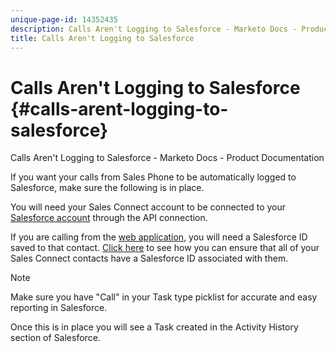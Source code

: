 ```yaml
---
unique-page-id: 14352435
description: Calls Aren't Logging to Salesforce - Marketo Docs - Product Documentation
title: Calls Aren't Logging to Salesforce
---
```


# Calls Aren't Logging to Salesforce {#calls-arent-logging-to-salesforce}

Calls Aren't Logging to Salesforce - Marketo Docs - Product Documentation

If you want your calls from Sales Phone to be automatically logged to Salesforce, make sure the following is in place.

You will need your Sales Connect account to be connected to your [Salesforce account](http://docs.marketo.com/x/q4LS) through the API connection.

If you are calling from the [web application](http://toutapp.com/login), you will need a Salesforce ID saved to that contact. [Click here](http://docs.marketo.com/x/G4PS) to see how you can ensure that all of your Sales Connect contacts have a Salesforce ID associated with them.

>[!NOTE]
>
>Make sure you have "Call" in your Task type picklist for accurate and easy reporting in Salesforce.

Once this is in place you will see a Task created in the Activity History section of Salesforce.


